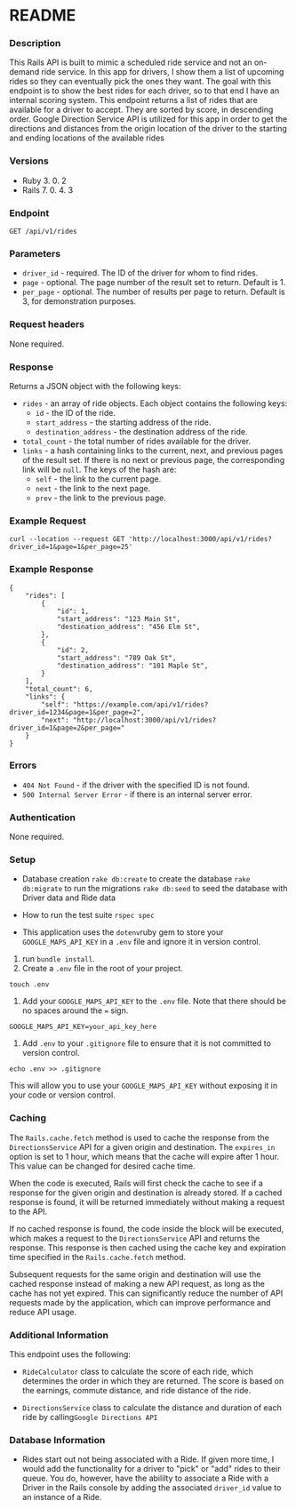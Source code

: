 # README


### Description

This Rails API is built to mimic a scheduled ride service and not an on-demand ride service. In this app for drivers, I show them a list of upcoming rides so they can eventually pick the ones they want. The goal with this endpoint is to show the best rides for each driver, so to that end I have an internal scoring system. This endpoint returns a list of rides that are available for a driver to accept. They are sorted by score, in descending order. Google Direction Service API is utilized for this app in order to get the directions and distances from the origin location of the driver to the starting and ending locations of the available rides


### Versions
- Ruby 3. 0. 2
- Rails 7. 0. 4. 3


### Endpoint

`GET /api/v1/rides`

### Parameters

- `driver_id` - required. The ID of the driver for whom to find rides.
- `page` - optional. The page number of the result set to return. Default is 1.
- `per_page` - optional. The number of results per page to return. Default is 3, for demonstration purposes.

### Request headers

None required.

### Response

Returns a JSON object with the following keys:

- `rides` - an array of ride objects. Each object contains the following keys:
    - `id` - the ID of the ride.
    - `start_address` - the starting address of the ride.
    - `destination_address` - the destination address of the ride.
- `total_count` - the total number of rides available for the driver.
- `links` - a hash containing links to the current, next, and previous pages of the result set. If there is no next or previous page, the corresponding link will be `null`. The keys of the hash are:
    - `self` - the link to the current page.
    - `next` - the link to the next page.
    - `prev` - the link to the previous page.

### Example Request

```
curl --location --request GET 'http://localhost:3000/api/v1/rides?driver_id=1&page=1&per_page=25'

```

### Example Response

```
{
    "rides": [
        {
            "id": 1,
            "start_address": "123 Main St",
            "destination_address": "456 Elm St",
        },
        {
            "id": 2,
            "start_address": "789 Oak St",
            "destination_address": "101 Maple St",
        }
    ],
    "total_count": 6,
    "links": {
        "self": "https://example.com/api/v1/rides?driver_id=1234&page=1&per_page=2",
        "next": "http://localhost:3000/api/v1/rides?driver_id=1&page=2&per_page="
    }
}

```

### Errors

- `404 Not Found` - if the driver with the specified ID is not found.
- `500 Internal Server Error` - if there is an internal server error.

### Authentication

None required.

### Setup

- Database creation
`rake db:create` to create the database
`rake db:migrate` to run the migrations
`rake db:seed` to seed the database with Driver data and Ride data


- How to run the test suite
`rspec spec`

- This application uses the `dotenv`ruby gem to store your `GOOGLE_MAPS_API_KEY` in a `.env` file and ignore it in version control.

1. run `bundle install`.
2. Create a `.env` file in the root of your project.

```
touch .env

```

1. Add your `GOOGLE_MAPS_API_KEY` to the `.env` file. Note that there should be no spaces around the `=` sign.

```
GOOGLE_MAPS_API_KEY=your_api_key_here

```

1. Add `.env` to your `.gitignore` file to ensure that it is not committed to version control.

```
echo .env >> .gitignore

```

This will allow you to use your `GOOGLE_MAPS_API_KEY` without exposing it in your code or version control.

### Caching
The `Rails.cache.fetch` method is used to cache the response from the `DirectionsService` API for a given origin and destination. The `expires_in` option is set to 1 hour, which means that the cache will expire after 1 hour. This value can be changed for desired cache time.

When the code is executed, Rails will first check the cache to see if a response for the given origin and destination is already stored. If a cached response is found, it will be returned immediately without making a request to the API.

If no cached response is found, the code inside the block will be executed, which makes a request to the `DirectionsService` API and returns the response. This response is then cached using the cache key and expiration time specified in the `Rails.cache.fetch` method.

Subsequent requests for the same origin and destination will use the cached response instead of making a new API request, as long as the cache has not yet expired. This can significantly reduce the number of API requests made by the application, which can improve performance and reduce API usage.



### Additional Information

This endpoint uses the following:
- `RideCalculator` class to calculate the score of each ride, which determines the order in which they are returned. The score is based on the earnings, commute distance, and ride distance of the ride.

- `DirectionsService` class to calculate the distance and duration of each ride by calling`Google Directions API`


### Database Information
- Rides start out not being associated with a Ride. If given more time, I would add the functionality for a driver to "pick" or "add" rides to their queue. You do, however, have the abililty to associate a Ride with a Driver in the Rails console by adding the associated `driver_id` value to an instance of a Ride.
  




